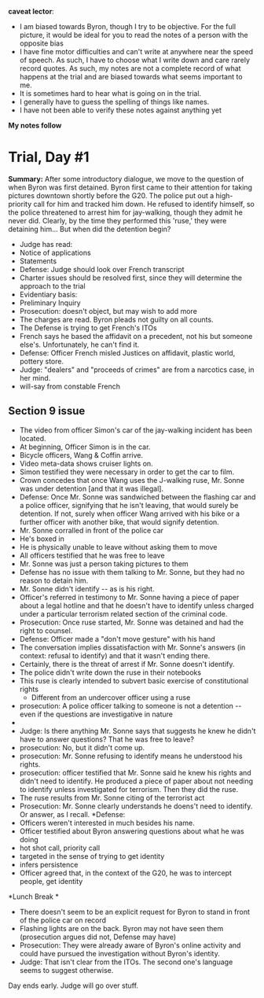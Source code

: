 
**caveat lector**:
 * I am biased towards Byron, though I try to be objective. For the
full picture, it would be ideal for you to read the notes of a person
with the opposite bias
 * I have fine motor difficulties and can't write at anywhere near
the speed of speech. As such, I have to choose what I write down and
care rarely record quotes. As such, my notes are not a complete record
of what happens at the trial and are biased towards what seems
important to me.
 * It is sometimes hard to hear what is going on in the trial.
 * I generally have to guess the spelling of things like names.
 * I have not been able to verify these notes against anything yet

**My notes follow**


Trial, Day #1
=========

**Summary:** After some introductory dialogue, we move to the question of when Byron was first detained. Byron first came to their attention for taking pictures downtown shortly before the G20. The police put out a high-priority call for him and tracked him down. He refused to identify himself, so the police threatened to arrest him for jay-walking, though they admit he never did. Clearly, by the time they performed this 'ruse,' they were detaining him... But when did the detention begin?

* Judge has read:
 * Notice of applications
 * Statements
* Defense: Judge should look over French transcript
* Charter issues should be resolved first, since they will determine
the approach to the trial
* Evidentiary basis:
 * Preliminary Inquiry
 * Prosecution: doesn't object, but may wish to add more
* The charges are read. Byron pleads not guilty on all counts.
* The Defense is trying to get French's ITOs
* French says he based the affidavit on a precedent, not his but
someone else's. Unfortunately, he can't find it.
* Defense: Officer French misled Justices on affidavit, plastic world,
pottery store.
* Judge: "dealers" and "proceeds of crimes" are from a narcotics case,
in her mind.
* will-say from constable French

Section 9 issue
----------------------

* The video from officer Simon's car of the jay-walking incident has been located.
* At beginning, Officer Simon is in the car.
* Bicycle officers, Wang & Coffin arrive.
* Video meta-data shows cruiser lights on.
* Simon testified they were necessary in order to get the car to film.
* Crown concedes that once Wang uses the J-walking ruse, Mr. Sonne was under detention [and that it was illegal].
* Defense: Once Mr. Sonne was sandwiched between the flashing car and
a police officer, signifying that he isn't leaving, that would surely
be detention. If not, surely when officer Wang arrived with his bike
or a further officer with another bike, that would signify detention.
 * Mr. Sonne corralled in front of the police car
 * He's boxed in
 * He is physically unable to leave without asking them to move
 * All officers testified that he was free to leave
 * Mr. Sonne was just a person taking pictures to them
* Defense has no issue with them talking to Mr. Sonne, but they had no
reason to detain him.
* Mr. Sonne didn't identify -- as is his right.
* Officer's referred in testimony to Mr. Sonne having a piece of paper
about a legal hotline and that he doesn't have to identify unless
charged under a particular terrorism related section of the criminal
code.
* Prosecution: Once ruse started, Mr. Sonne was detained and had the
right to counsel.
* Defense: Officer made a "don't move gesture" with his hand
* The conversation implies dissatisfaction with Mr. Sonne's answers
(in context: refusal to identify) and that it wasn't ending there.
* Certainly, there is the threat of arrest if Mr. Sonne doesn't identify.
* The police didn't write down the ruse in their notebooks
* This ruse is clearly intended to subvert basic exercise of
constitutional rights
  * Different from an undercover officer using a ruse
* prosecution: A police officer talking to someone is not a detention
-- even if the questions are investigative in nature
* <precedent of above is given>
* Judge: Is there anything Mr. Sonne says that suggests he knew he
didn't have to answer questions? That he was free to leave?
* prosecution: No, but it didn't come up.
* prosecution: Mr. Sonne refusing to identify means he understood his rights.
* prosecution: officer testified that Mr. Sonne said he knew his
rights and didn't need to identify. He produced a piece of paper about
not needing to identify unless investigated for terrorism. Then they
did the ruse.
 * The ruse results from Mr. Sonne citing of the terrorist act
* Prosecution: Mr. Sonne clearly understands he doens't need to
identify. Or answer, as I recall.
*Defense:
 * Officers weren't interested in much besides his name.
 * Officer testified about Byron answering questions about what he was doing
 * hot shot call, priority call
 * targeted in the sense of trying to get identity
 * infers persistence
 * Officer agreed that, in the context of the G20, he was to
intercept people, get identity

*Lunch Break *

* There doesn't seem to be an explicit request for Byron to stand in
front of the police car on record
* Flashing lights are on the back. Byron may not have seen them
(prosecution argues did not, Defense may have)
* Prosecution: They were already aware of Byron's online activity and
could have pursued the investigation without Byron's identity.
* Judge: That isn't clear from the ITOs. The second one's language
seems to suggest otherwise.


Day ends early. Judge will go over stuff.

